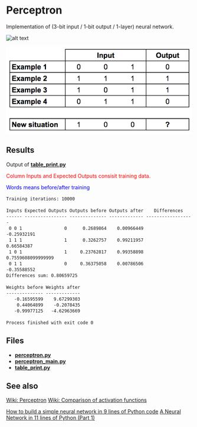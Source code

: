 # Perceptron
Implementation of (3-bit input / 1-bit output / 1-layer) neural network.

![alt text](
https://upload.wikimedia.org/wikipedia/commons/thumb/3/31/Perceptron.svg/1280px-Perceptron.svg.png
)

![alt text](/AI/perceptron_training_data.png)

## Results
Output of [__table_print.py__](python/AI/table_print.py)

<p style='color:red'>Column Inputs and Expected Outputs consisit training data.</p>
<p style='color:blue'>Words <before/after> means before/after training</p>

```
Training iterations: 10000

Inputs Expected Outputs Outputs before Outputs after    Differences    
------ ---------------- -------------- ------------- ------------------
 0 0 1                0      0.2689864    0.00966449        -0.25932191
 1 1 1                1      0.3262757    0.99211957         0.66584387
 1 0 1                1     0.23762817    0.99358898 0.7559608099999999
 0 1 1                0     0.36375058    0.00786506        -0.35588552
Differences sum: 0.80659725

Weights before Weights after
-------------- -------------
   -0.16595599    9.67299303
    0.44064899    -0.2078435
   -0.99977125   -4.62963669

Process finished with exit code 0
```


## Files
- [__perceptron.py__](python/AI/perceptron.py)
- [__perceptron_main.py__](/python/AI/perceptron_main.py)  
- [__table_print.py__](python/AI/table_print.py)

## See also

[Wiki: Perceptron](https://www.wikiwand.com/en/Perceptron#)
[Wiki: Comparison of activation functions](https://www.wikiwand.com/en/Activation_function#/Comparison_of_activation_functions)

[How to build a simple neural network in 9 lines of Python code](https://medium.com/technology-invention-and-more/how-to-build-a-simple-neural-network-in-9-lines-of-python-code-cc8f23647ca1)
[A Neural Network in 11 lines of Python (Part 1)](https://iamtrask.github.io/2015/07/12/basic-python-network/)

